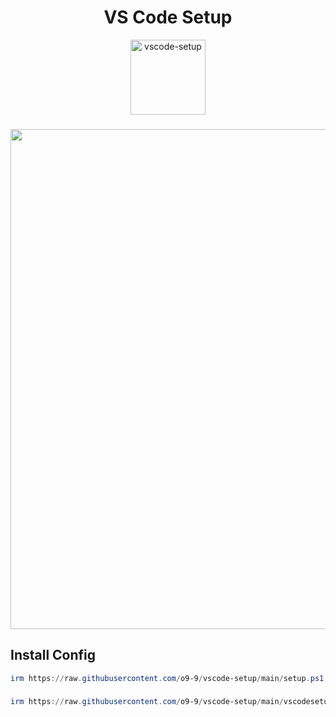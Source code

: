 <h1 align="center">VS Code Setup</h1>
<div align="center">
    <a href="https://github.com/o9-9/vscode-setup/">
        <img width="120" alt="vscode-setup" src="https://github.com/user-attachments/assets/c5c3bb94-690b-437a-8b89-ce16c702a00a" />
    </a>
</div>

###

<div align="center">
  <img src="https://github.com/user-attachments/assets/0f5252a1-2983-4d86-9508-d65e9cd3f07f" width="800" />
</div>

###

<h2 align="left">Install Config</h2>

```ps1
irm https://raw.githubusercontent.com/o9-9/vscode-setup/main/setup.ps1 | iex
```

###

```ps1
irm https://raw.githubusercontent.com/o9-9/vscode-setup/main/vscodesetup.ps1 | iex
```

###
